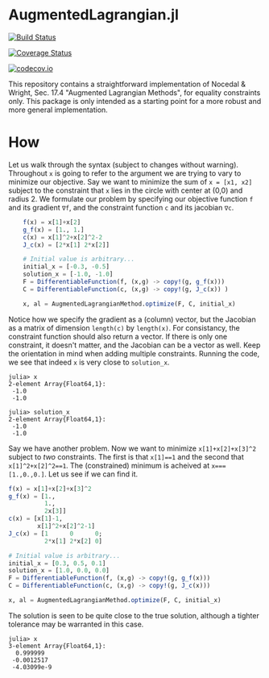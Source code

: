 # AugmentedLagrangian.jl

[![Build Status](https://travis-ci.org/cortner/AugmentedLagrangian.jl.svg?branch=master)](https://travis-ci.org/cortner/AugmentedLagrangian.jl)

[![Coverage Status](https://coveralls.io/repos/cortner/AugmentedLagrangian.jl/badge.svg?branch=master&service=github)](https://coveralls.io/github/cortner/AugmentedLagrangian.jl?branch=master)

[![codecov.io](http://codecov.io/github/cortner/AugmentedLagrangian.jl/coverage.svg?branch=master)](http://codecov.io/github/cortner/AugmentedLagrangian.jl?branch=master)

This repository contains a straightforward implementation of
Nocedal & Wright, Sec. 17.4 "Augmented Lagrangian Methods", for
equality constraints only. This package is only intended as a starting
point for a more robust and more general implementation.

# How

Let us walk through the syntax (subject to changes without warning). Throughout
`x` is going to refer to the argument we are trying to vary to minimize our objective.
Say we want to minimize the sum of `x = [x1, x2]` subject to the constraint that `x` lies in
the circle with center at (0,0) and radius 2. We formulate our problem by specifying
our objective function `f` and its gradient `∇f`, and the constraint function `c`
and its jacobian `∇c`.
```julia
    f(x) = x[1]+x[2]
    g_f(x) = [1., 1.]
    c(x) = x[1]^2+x[2]^2-2
    J_c(x) = [2*x[1] 2*x[2]]

    # Initial value is arbitrary...
    initial_x = [-0.3, -0.5]
    solution_x = [-1.0, -1.0]
    F = DifferentiableFunction(f, (x,g) -> copy!(g, g_f(x)))
    C = DifferentiableFunction(c, (x,g) -> copy!(g, J_c(x)) )

    x, al = AugmentedLagrangianMethod.optimize(F, C, initial_x)
```
Notice how we specify the gradient as a (column) vector, but the Jacobian as a matrix
of dimension `length(c)` by `length(x)`. For consistancy, the constraint function should
also return a vector. If there is only one constraint, it doesn't matter, and the Jacobian
can be a vector as well. Keep the orientation in mind when adding multiple constraints.
Running the code, we see that indeed `x` is very close to `solution_x`.
```jlcon
julia> x
2-element Array{Float64,1}:
 -1.0
 -1.0

julia> solution_x
2-element Array{Float64,1}:
 -1.0
 -1.0
```

Say we have another problem. Now we want to minimize `x[1]+x[2]+x[3]^2` subject to
*two* constraints. The first is that `x[1]==1` and the second that `x[1]^2+x[2]^2==1`.
The (constrained) minimum is acheived at `x===[1.,0.,0.]`. Let us see if we can find it.
```julia
f(x) = x[1]+x[2]+x[3]^2
g_f(x) = [1.,
          1.,
          2x[3]]
c(x) = [x[1]-1,
        x[1]^2+x[2]^2-1]
J_c(x) = [1      0      0;
          2*x[1] 2*x[2] 0]

# Initial value is arbitrary...
initial_x = [0.3, 0.5, 0.1]
solution_x = [1.0, 0.0, 0.0]
F = DifferentiableFunction(f, (x,g) -> copy!(g, g_f(x)))
C = DifferentiableFunction(c, (x,g) -> copy!(g, J_c(x)))

x, al = AugmentedLagrangianMethod.optimize(F, C, initial_x)
```
The solution is seen to be quite close to the true solution, although
a tighter tolerance may be warranted in this case.
```jlcon
julia> x
3-element Array{Float64,1}:
  0.999999  
 -0.0012517
 -4.03099e-9
```

